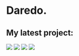 <h1>
    Daredo.
</h1>
<h2>
    My latest project:
</h2>
<img src="https://media.discordapp.net/attachments/723524063359664128/770896944327032832/Showcase.png">
<img src="https://cdn.discordapp.com/attachments/769929148713926657/770237362184912906/Screen_Shot_2020-10-26_at_6.47.33_pm.png">
<img src="https://cdn.discordapp.com/attachments/769929148713926657/769933940546732072/Showcase.png">
<img src="https://cdn.discordapp.com/attachments/769929148713926657/770190324449804298/Screen_Shot_2020-10-26_at_3.39.59_pm.png">
